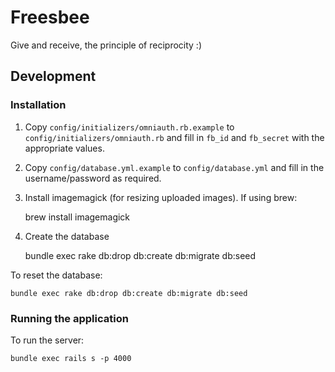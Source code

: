 # Freesbee

Give and receive, the principle of reciprocity :)

## Development

### Installation

1. Copy `config/initializers/omniauth.rb.example` to `config/initializers/omniauth.rb` and fill in `fb_id` and `fb_secret` with the appropriate values.

1. Copy `config/database.yml.example` to `config/database.yml` and fill in the username/password as required.

1. Install imagemagick (for resizing uploaded images). If using brew:

    brew install imagemagick

1. Create the database

    bundle exec rake db:drop db:create db:migrate db:seed

To reset the database:

    bundle exec rake db:drop db:create db:migrate db:seed


### Running the application

To run the server:

    bundle exec rails s -p 4000

